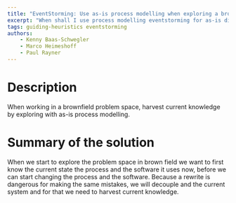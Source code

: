 ```yaml
---
title: "EventStorming: Use as-is process modelling when exploring a brown field problem space"
excerpt: "When shall I use process modelling eventstorming for as-is discovery of my problem space?"
tags: guiding-heuristics eventstorming
authors: 
    - Kenny Baas-Schwegler
    - Marco Heimeshoff
    - Paul Rayner
---
```


# Description

When working in a brownfield problem space, harvest current knowledge by exploring with as-is process modelling.

#  Summary of the solution

When we start to explore the problem space in brown field we want to first know the current state the process and the software it uses now, before we can start changing the process and the software. Because a rewrite is dangerous for making the same mistakes, we will decouple and the current system and for that we need to harvest current knowledge.
